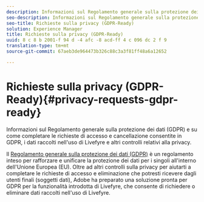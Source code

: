 ```yaml
---
description: Informazioni sul Regolamento generale sulla protezione dei dati (GDPR) e su come completare le richieste di accesso e cancellazione consentite in GDPR, i dati raccolti nell'uso di Livefyre e altri controlli relativi alla privacy.
seo-description: Informazioni sul Regolamento generale sulla protezione dei dati (GDPR) e su come completare le richieste di accesso e cancellazione consentite in GDPR, i dati raccolti nell'uso di Livefyre e altri controlli relativi alla privacy.
seo-title: Richieste sulla privacy (GDPR-Ready)
solution: Experience Manager
title: Richieste sulla privacy (GDPR-Ready)
uuid: 8 c 8 b 2001-f 94 d -4 afc -8 acd-ff 4 c 096 dc 2 f 9
translation-type: tm+mt
source-git-commit: 67aeb3de964473b326c88c3a3f81ff48a6a12652

---
```



# Richieste sulla privacy (GDPR-Ready){#privacy-requests-gdpr-ready}

Informazioni sul Regolamento generale sulla protezione dei dati (GDPR) e su come completare le richieste di accesso e cancellazione consentite in GDPR, i dati raccolti nell&#39;uso di Livefyre e altri controlli relativi alla privacy.

Il [Regolamento generale sulla protezione dei dati (GDPR)](https://adobe.io/apis/cloudplatform/gdpr.html) è un regolamento inteso per rafforzare e unificare la protezione dei dati per i singoli all&#39;interno dell&#39;Unione Europea (EU). Oltre ad altri controlli sulla privacy per aiutarti a completare le richieste di accesso e eliminazione che potresti ricevere dagli utenti finali (soggetti dati), Adobe ha preparato una soluzione pronta per GDPR per la funzionalità introdotta di Livefyre, che consente di richiedere o eliminare dati raccolti nell&#39;uso di Livefyre.
